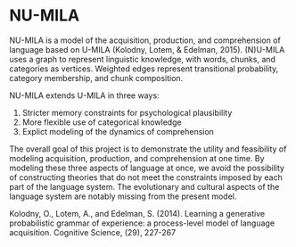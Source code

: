 # NU-MILA

NU-MILA is a model of the acquisition, production, and comprehension of language based on U-MILA (Kolodny, Lotem, & Edelman, 2015). (N)U-MILA uses a graph to represent linguistic knowledge, with words, chunks, and categories as vertices. Weighted edges represent transitional probability, category membership, and chunk composition.

NU-MILA extends U-MILA in three ways:
1. Stricter memory constraints for psychological plausibility
2. More flexible use of categorical knowledge
3. Explict modeling of the dynamics of comprehension

The overall goal of this project is to demonstrate the utility and feasibility of modeling acquisition, production, and comprehension at one time. By modeling these three aspects of language at once, we avoid the possibility of constructing theories that do not meet the constraints imposed by each part of the language system. The evolutionary and cultural aspects of the language system are notably missing from the present model.

Kolodny, O., Lotem, A., and Edelman, S. (2014).  Learning a generative probabilistic grammar of experience: a process-level model of language acquisition. Cognitive Science, (29), 227-267